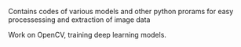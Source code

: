 Contains codes of various models and other python prorams for easy processessing and extraction of image data

Work on OpenCV, training deep learning models. 
